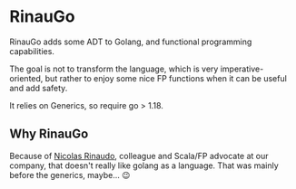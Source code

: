 # RinauGo

RinauGo adds some ADT to Golang, and functional programming capabilities.

The goal is not to transform the language, which is very imperative-oriented, but rather to enjoy some nice FP functions when it can be useful and add safety.

It relies on Generics, so require go > 1.18.

## Why RinauGo

Because of [Nicolas Rinaudo](https://github.com/nrinaudo), colleague and Scala/FP advocate at our company, that doesn't really like golang as a language. That was mainly before the generics, maybe... 😉
